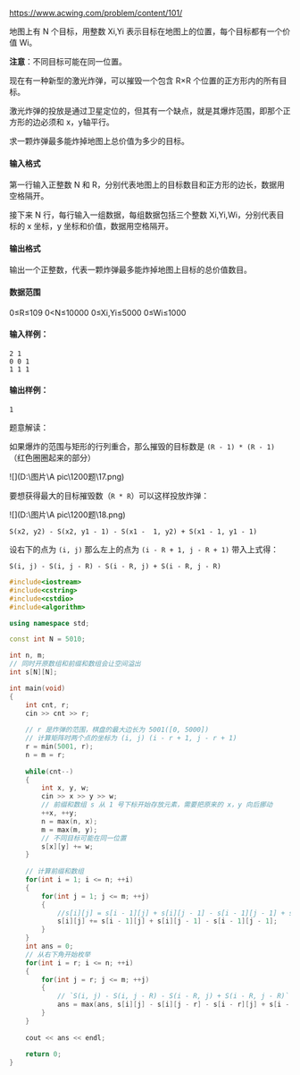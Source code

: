 https://www.acwing.com/problem/content/101/

地图上有 N 个目标，用整数 Xi,Yi 表示目标在地图上的位置，每个目标都有一个价值 Wi。

**注意**：不同目标可能在同一位置。

现在有一种新型的激光炸弹，可以摧毁一个包含 R×R 个位置的正方形内的所有目标。

激光炸弹的投放是通过卫星定位的，但其有一个缺点，就是其爆炸范围，即那个正方形的边必须和 x，y轴平行。

求一颗炸弹最多能炸掉地图上总价值为多少的目标。

#### 输入格式

第一行输入正整数 N 和 R，分别代表地图上的目标数目和正方形的边长，数据用空格隔开。

接下来 N 行，每行输入一组数据，每组数据包括三个整数 Xi,Yi,Wi，分别代表目标的 x 坐标，y 坐标和价值，数据用空格隔开。

#### 输出格式

输出一个正整数，代表一颗炸弹最多能炸掉地图上目标的总价值数目。

#### 数据范围

0≤R≤109
0<N≤10000
0≤Xi,Yi≤5000
0≤Wi≤1000

#### 输入样例：

```
2 1
0 0 1
1 1 1
```

#### 输出样例：

```
1
```

题意解读：

如果爆炸的范围与矩形的行列重合，那么摧毁的目标数是 `(R - 1) * (R - 1)` （红色圈圈起来的部分）

![](D:\图片\A pic\1200题\17.png)

要想获得最大的目标摧毁数（`R * R`）可以这样投放炸弹：

![](D:\图片\A pic\1200题\18.png)

`S(x2, y2) - S(x2, y1 - 1) - S(x1 -  1, y2) + S(x1 - 1, y1 - 1)`

设右下的点为 `(i, j)` 那么左上的点为 `(i - R + 1, j - R + 1)` 带入上式得：

`S(i, j) - S(i, j - R) - S(i - R, j) + S(i - R, j - R)`



```cpp
#include<iostream>
#include<cstring>
#include<cstdio>
#include<algorithm>

using namespace std;

const int N = 5010;

int n, m;
// 同时开原数组和前缀和数组会让空间溢出
int s[N][N];

int main(void)
{
    int cnt, r;
    cin >> cnt >> r;
    
    // r 是炸弹的范围，棋盘的最大边长为 5001([0, 5000])
    // 计算矩阵时两个点的坐标为 (i, j) (i - r + 1, j - r + 1)
    r = min(5001, r);
    n = m = r;
    
    while(cnt--)
    {
        int x, y, w;
        cin >> x >> y >> w;
        // 前缀和数组 s 从 1 号下标开始存放元素，需要把原来的 x，y 向后挪动
        ++x, ++y;
        n = max(n, x);
        m = max(m, y);
        // 不同目标可能在同一位置
        s[x][y] += w;
    }
    
    // 计算前缀和数组
    for(int i = 1; i <= n; ++i)
    {
        for(int j = 1; j <= m; ++j)
        {
            //s[i][j] = s[i - 1][j] + s[i][j - 1] - s[i - 1][j - 1] + s[i][j]; 简化为：
            s[i][j] += s[i - 1][j] + s[i][j - 1] - s[i - 1][j - 1];
        }
    }
    int ans = 0;
    // 从右下角开始枚举
    for(int i = r; i <= n; ++i)
    {
        for(int j = r; j <= m; ++j)
        {
            // `S(i, j) - S(i, j - R) - S(i - R, j) + S(i - R, j - R)`
            ans = max(ans, s[i][j] - s[i][j - r] - s[i - r][j] + s[i - r][j - r]);
        }
    }
    
    cout << ans << endl;
    
    return 0;    
}
```

